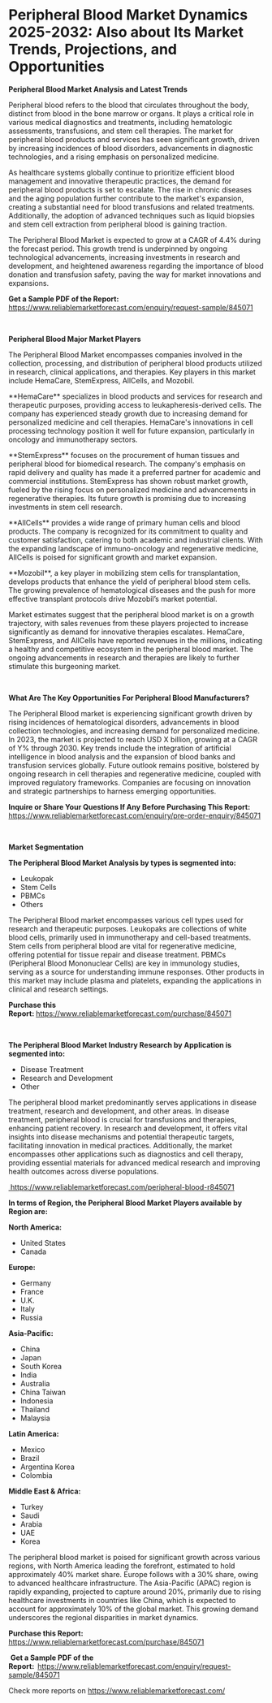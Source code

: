 <p><h1>Peripheral Blood Market Dynamics 2025-2032: Also about Its Market Trends, Projections, and Opportunities</h1></p><p><strong>Peripheral Blood Market Analysis and Latest Trends</strong></p>
<p><p>Peripheral blood refers to the blood that circulates throughout the body, distinct from blood in the bone marrow or organs. It plays a critical role in various medical diagnostics and treatments, including hematologic assessments, transfusions, and stem cell therapies. The market for peripheral blood products and services has seen significant growth, driven by increasing incidences of blood disorders, advancements in diagnostic technologies, and a rising emphasis on personalized medicine.</p><p>As healthcare systems globally continue to prioritize efficient blood management and innovative therapeutic practices, the demand for peripheral blood products is set to escalate. The rise in chronic diseases and the aging population further contribute to the market's expansion, creating a substantial need for blood transfusions and related treatments. Additionally, the adoption of advanced techniques such as liquid biopsies and stem cell extraction from peripheral blood is gaining traction.</p><p>The Peripheral Blood Market is expected to grow at a CAGR of 4.4% during the forecast period. This growth trend is underpinned by ongoing technological advancements, increasing investments in research and development, and heightened awareness regarding the importance of blood donation and transfusion safety, paving the way for market innovations and expansions.</p></p>
<p><strong>Get a Sample PDF of the Report:&nbsp;</strong> <a href="https://www.reliablemarketforecast.com/enquiry/request-sample/845071?utm_campaign=2397&utm_medium=2&utm_source=Github&utm_content=ia&utm_term=04032025&utm_id=peripheral-blood">https://www.reliablemarketforecast.com/enquiry/request-sample/845071</a></p>
<p>&nbsp;</p>
<p><strong>Peripheral Blood Major Market Players</strong></p>
<p><p>The Peripheral Blood Market encompasses companies involved in the collection, processing, and distribution of peripheral blood products utilized in research, clinical applications, and therapies. Key players in this market include HemaCare, StemExpress, AllCells, and Mozobil.</p><p>**HemaCare** specializes in blood products and services for research and therapeutic purposes, providing access to leukapheresis-derived cells. The company has experienced steady growth due to increasing demand for personalized medicine and cell therapies. HemaCare's innovations in cell processing technology position it well for future expansion, particularly in oncology and immunotherapy sectors.</p><p>**StemExpress** focuses on the procurement of human tissues and peripheral blood for biomedical research. The company's emphasis on rapid delivery and quality has made it a preferred partner for academic and commercial institutions. StemExpress has shown robust market growth, fueled by the rising focus on personalized medicine and advancements in regenerative therapies. Its future growth is promising due to increasing investments in stem cell research.</p><p>**AllCells** provides a wide range of primary human cells and blood products. The company is recognized for its commitment to quality and customer satisfaction, catering to both academic and industrial clients. With the expanding landscape of immuno-oncology and regenerative medicine, AllCells is poised for significant growth and market expansion.</p><p>**Mozobil**, a key player in mobilizing stem cells for transplantation, develops products that enhance the yield of peripheral blood stem cells. The growing prevalence of hematological diseases and the push for more effective transplant protocols drive Mozobil’s market potential.</p><p>Market estimates suggest that the peripheral blood market is on a growth trajectory, with sales revenues from these players projected to increase significantly as demand for innovative therapies escalates. HemaCare, StemExpress, and AllCells have reported revenues in the millions, indicating a healthy and competitive ecosystem in the peripheral blood market. The ongoing advancements in research and therapies are likely to further stimulate this burgeoning market.</p></p>
<p>&nbsp;</p>
<p><strong>What Are The Key Opportunities For Peripheral Blood Manufacturers?</strong></p>
<p><p>The Peripheral Blood market is experiencing significant growth driven by rising incidences of hematological disorders, advancements in blood collection technologies, and increasing demand for personalized medicine. In 2023, the market is projected to reach USD X billion, growing at a CAGR of Y% through 2030. Key trends include the integration of artificial intelligence in blood analysis and the expansion of blood banks and transfusion services globally. Future outlook remains positive, bolstered by ongoing research in cell therapies and regenerative medicine, coupled with improved regulatory frameworks. Companies are focusing on innovation and strategic partnerships to harness emerging opportunities.</p></p>
<p><strong>Inquire or Share Your Questions If Any Before Purchasing This Report:</strong> <a href="https://www.reliablemarketforecast.com/enquiry/pre-order-enquiry/845071?utm_campaign=2397&utm_medium=2&utm_source=Github&utm_content=ia&utm_term=04032025&utm_id=peripheral-blood">https://www.reliablemarketforecast.com/enquiry/pre-order-enquiry/845071</a></p>
<p>&nbsp;</p>
<p><strong>Market Segmentation</strong></p>
<p><strong>The Peripheral Blood Market Analysis by types is segmented into:</strong></p>
<p><ul><li>Leukopak</li><li>Stem Cells</li><li>PBMCs</li><li>Others</li></ul></p>
<p><p>The Peripheral Blood market encompasses various cell types used for research and therapeutic purposes. Leukopaks are collections of white blood cells, primarily used in immunotherapy and cell-based treatments. Stem cells from peripheral blood are vital for regenerative medicine, offering potential for tissue repair and disease treatment. PBMCs (Peripheral Blood Mononuclear Cells) are key in immunology studies, serving as a source for understanding immune responses. Other products in this market may include plasma and platelets, expanding the applications in clinical and research settings.</p></p>
<p><strong>Purchase this Report:&nbsp;</strong><a href="https://www.reliablemarketforecast.com/purchase/845071?utm_campaign=2397&utm_medium=2&utm_source=Github&utm_content=ia&utm_term=04032025&utm_id=peripheral-blood">https://www.reliablemarketforecast.com/purchase/845071</a></p>
<p>&nbsp;</p>
<p><strong>The Peripheral Blood Market Industry Research by Application is segmented into:</strong></p>
<p><ul><li>Disease Treatment</li><li>Research and Development</li><li>Other</li></ul></p>
<p><p>The peripheral blood market predominantly serves applications in disease treatment, research and development, and other areas. In disease treatment, peripheral blood is crucial for transfusions and therapies, enhancing patient recovery. In research and development, it offers vital insights into disease mechanisms and potential therapeutic targets, facilitating innovation in medical practices. Additionally, the market encompasses other applications such as diagnostics and cell therapy, providing essential materials for advanced medical research and improving health outcomes across diverse populations.</p></p>
<p><a href="https://www.reliablemarketforecast.com/peripheral-blood-r845071?utm_campaign=2397&utm_medium=2&utm_source=Github&utm_content=ia&utm_term=04032025&utm_id=peripheral-blood">&nbsp;https://www.reliablemarketforecast.com/peripheral-blood-r845071</a></p>
<p><strong>In terms of Region, the Peripheral Blood Market Players available by Region are:</strong></p>
<p>
    <p> <strong> North America: </strong>
        <ul>
            <li>United States</li>
            <li>Canada</li>
        </ul>
        </p> 
    <p> <strong> Europe: </strong>
        <ul>
            <li>Germany</li>
            <li>France</li>
            <li>U.K.</li>
            <li>Italy</li>
            <li>Russia</li>
        </ul>
        </p> 
    <p> <strong> Asia-Pacific: </strong>
        <ul>
            <li>China</li>
            <li>Japan</li>
            <li>South Korea</li>
            <li>India</li>
            <li>Australia</li>
            <li>China Taiwan</li>
            <li>Indonesia</li>
            <li>Thailand</li>
            <li>Malaysia</li>
        </ul>
        </p> 
    <p> <strong> Latin America: </strong>
        <ul>
            <li>Mexico</li>
            <li>Brazil</li>
            <li>Argentina Korea</li>
            <li>Colombia</li>
        </ul>
        </p> 
    <p> <strong> Middle East & Africa: </strong>
        <ul>
            <li>Turkey</li>
            <li>Saudi</li>
            <li>Arabia</li>
            <li>UAE</li>
            <li>Korea</li>
        </ul>
    </p>
    </p>
<p><p>The peripheral blood market is poised for significant growth across various regions, with North America leading the forefront, estimated to hold approximately 40% market share. Europe follows with a 30% share, owing to advanced healthcare infrastructure. The Asia-Pacific (APAC) region is rapidly expanding, projected to capture around 20%, primarily due to rising healthcare investments in countries like China, which is expected to account for approximately 10% of the global market. This growing demand underscores the regional disparities in market dynamics.</p></p>
<p><strong>Purchase this Report: </strong><a href="https://www.reliablemarketforecast.com/purchase/845071?utm_campaign=2397&utm_medium=2&utm_source=Github&utm_content=ia&utm_term=04032025&utm_id=peripheral-blood">https://www.reliablemarketforecast.com/purchase/845071</a></p>
<p>&nbsp;<strong>Get a Sample PDF of the Report:&nbsp;&nbsp;</strong><a href="https://www.reliablemarketforecast.com/enquiry/request-sample/845071?utm_campaign=2397&utm_medium=2&utm_source=Github&utm_content=ia&utm_term=04032025&utm_id=peripheral-blood">https://www.reliablemarketforecast.com/enquiry/request-sample/845071</a></p>
<p><strong></strong></p>
<p>Check more reports on <a href="https://www.reliablemarketforecast.com/?utm_campaign=2397&utm_medium=2&utm_source=Github&utm_content=ia&utm_term=04032025&utm_id=peripheral-blood">https://www.reliablemarketforecast.com/</a></p>